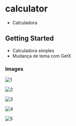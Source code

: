 # calculator

- Calculadora

## Getting Started

- Calculadora simples
- Mudança de tema com GetX 

### Images

![1](https://user-images.githubusercontent.com/80997263/187284613-cfff8d30-6175-4bde-a0dd-f7a293e609c8.png)



![2](https://user-images.githubusercontent.com/80997263/187284623-55da23eb-d14d-4b5d-a809-3a515e58684d.png)



![3](https://user-images.githubusercontent.com/80997263/187284634-e5ecb6e0-f6ce-4060-af55-d86fa788f179.png)



![4](https://user-images.githubusercontent.com/80997263/187284643-1e1e4368-59c3-41eb-8caa-db102b50d153.png)



![5](https://user-images.githubusercontent.com/80997263/187284649-d64fd5e0-0656-47d2-a188-788b47f9328d.png)



